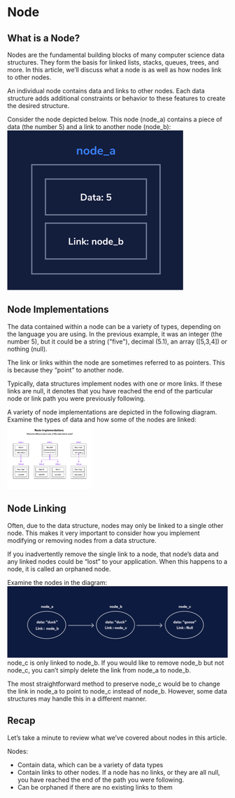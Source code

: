 # Node
## What is a Node?
Nodes are the fundamental building blocks of many computer science data structures. They form the basis for linked lists, stacks, queues, trees, and more. In this article, we’ll discuss what a node is as well as how nodes link to other nodes.

An individual node contains data and links to other nodes. Each data structure adds additional constraints or behavior to these features to create the desired structure.

Consider the node depicted below. This node (node_a) contains a piece of data (the number 5) and a link to another node (node_b):
![](static/imgs/node1.png)
## Node Implementations
The data contained within a node can be a variety of types, depending on the language you are using. In the previous example, it was an integer (the number 5), but it could be a string ("five"), decimal (5.1), an array ([5,3,4]) or nothing (null).

The link or links within the node are sometimes referred to as pointers. This is because they “point” to another node.

Typically, data structures implement nodes with one or more links. If these links are null, it denotes that you have reached the end of the particular node or link path you were previously following.

A variety of node implementations are depicted in the following diagram. Examine the types of data and how some of the nodes are linked:
<img src="static/imgs/node2.png" style="background:white"/>
## Node Linking
Often, due to the data structure, nodes may only be linked to a single other node. This makes it very important to consider how you implement modifying or removing nodes from a data structure.

If you inadvertently remove the single link to a node, that node’s data and any linked nodes could be “lost” to your application. When this happens to a node, it is called an orphaned node.

Examine the nodes in the diagram:
<img src="static/imgs/node3.png" style="background:white"/>
node_c is only linked to node_b. If you would like to remove node_b but not node_c, you can’t simply delete the link from node_a to node_b.

The most straightforward method to preserve node_c would be to change the link in node_a to point to node_c instead of node_b. However, some data structures may handle this in a different manner.
## Recap
Let’s take a minute to review what we’ve covered about nodes in this article.

Nodes:

* Contain data, which can be a variety of data types
* Contain links to other nodes. If a node has no links, or they are all null, you have reached the end of the path you were following.
* Can be orphaned if there are no existing links to them
